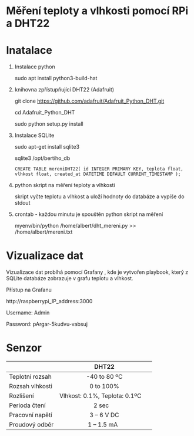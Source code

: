 # Měření teploty a vlhkosti pomocí RPi a DHT22

# Inatalace

1. Instalace python
   
      sudo apt install python3-build-hat

2. knihovna zpřístupňující DHT22 (Adafruit)

      git clone https://github.com/adafruit/Adafruit_Python_DHT.git

      cd Adafruit_Python_DHT

      sudo python setup.py install

3. Instalace SQLite

      sudo apt-get install sqlite3

      sqlite3 /opt/bertiho_db

      ` CREATE TABLE mereniDHT22(
    id INTEGER PRIMARY KEY,
    teplota float,
    vlhkost float,
    created_at DATETIME DEFAULT CURRENT_TIMESTAMP
); `

5. python skript na měření teploty a vlhkosti

      skript vyčte teplotu a vlhkost a uloží hodnoty do databáze a vypíše do stdout

6. crontab - každou minutu je spouštěn python skript na měření

      myenv/bin/python /home/albert/dht_mereni.py >> /home/albert/mereni.txt


# Vizualizace dat 
Vizualizace dat probíhá pomocí Grafany , kde je vytvořen playbook, který z SQLite databáze zobrazuje v grafu teplotu a vlhkost.

Přístup na Grafanu

http://raspberrypi_IP_address:3000

Username: Admin

Password: pArgar-5kudvu-vabsuj

# Senzor
|          | DHT22           | 
| ------------- |:-------------:| 
| Teplotní rozsah     | -40 to 80 ºC    | 
| Rozsah vlhkosti      | 0 to 100%      |  
| Rozlišení | Vlhkost: 0.1%, Teplota: 0.1ºC     |
| Perioda čtení | 2 sec    |
| Pracovní napětí | 3 – 6 V DC  |
| Proudový odběr| 1 – 1.5 mA  |



